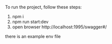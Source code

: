 To run the project, follow these steps:

1. npm i
2. npm run start:dev
3. open browser http://localhost:1995/swagger#/

there is an example env file
